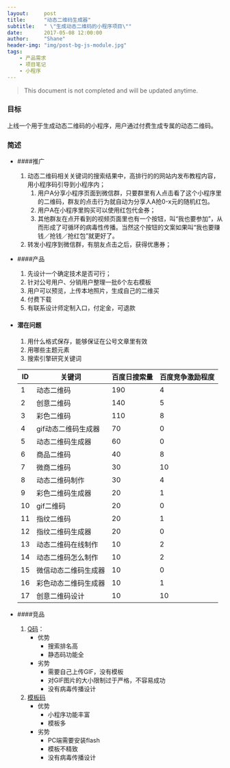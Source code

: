 ```yaml
---
layout:     post
title:      "动态二维码生成器"
subtitle:   " \"生成动态二维码的小程序项目\""
date:       2017-05-08 12:00:00
author:     "Shane"
header-img: "img/post-bg-js-module.jpg"
tags:
    - 产品需求
    - 项目笔记
    - 小程序
---
```


>This document is not completed and will be updated anytime.

### 目标 

上线一个用于生成动态二维码的小程序，用户通过付费生成专属的动态二维码。

### 简述 

- ####推广
    1. 动态二维码相关关键词的搜索结果中，高排行的的网站内发布教程内容，用小程序码引导到小程序内；
        1. 用户A分享小程序页面到微信群，只要群里有人点击看了这个小程序里的二维码，群友的点击行为就自动为分享人A抢0-x元的随机红包。
        2. 用户A在小程序里购买可以使用红包代金券；
        3. 其他群友在点开看到的视频页面里也有一个按钮，叫“我也要参加”，从而形成了可循环的病毒性传播。当然这个按钮的文案如果叫“我也要赚钱／抢钱／抢红包”就更好了。
    2. 转发小程序到微信群，有朋友点击之后，获得优惠券；

- ####产品
    1. 先设计一个确定技术是否可行；
    2. 针对公号用户、分销用户整理一批6个左右模板
    3. 用户可以预览，上传本地照片，生成自己的二维买
    4. 付费下载
    5. 有联系设计师定制入口，付定金，可退款

- #### 潜在问题 
    1. 用什么格式保存，能够保证在公号文章里有效
    2. 用哪些主题元素
    3. 搜索引擎研究关键词
    
    | ID | 关键词 | 百度日搜索量 | 百度竞争激励程度 |
    |---|---|---|---|
    | 1 | 动态二维码 | 190 | 4 |
    | 2 | 创意二维码 | 140 | 5 |
    | 3 | 彩色二维码 | 110 | 8 |
    | 4 | gif动态二维码生成器 | 70 | 0 |
    | 5 | 动态二维码生成器 | 60 | 0 |
    | 6 | 商品二维码 | 40 | 8 |
    | 7 | 微商二维码 | 30 | 10 |
    | 8 | 动态二维码制作| 30 | 4 |
    | 9 | 彩色二维码生成器 | 20 | 1 |
    | 10 | gif二维码 | 20 | 0 |
    | 11 | 指纹二维码 | 20 | 1 |
    | 12 | 指纹二维码生成器 | 20 | 0 |
    | 13 | 动态二维码在线制作 | 10 | 2 |
    | 14 | 动态二维码怎么制作 | 10 | 2 |
    | 15 | 微信动态二维码生成器 | 10 | 0 |
    | 16 | 彩色动态二维码生成器 | 10 | 1 |
    | 17 | 创意二维码设计 | 10 | 10 |

- ####竞品
    1. [Q码](http://www.qmacode.com/)：
        - 优势
            - 搜索排名高
            - 静态码功能全
        - 劣势
            - 需要自己上传GIF，没有模板
            - 对GIF图片的大小限制过于严格，不容易成功
            - 没有病毒传播设计
    2. [模板码](http://www.mobanma.com/)
        - 优势 
            + 小程序功能丰富
            + 模板多
        - 劣势
            + PC端需要安装flash
            + 模板不精致
            + 没有病毒传播设计


